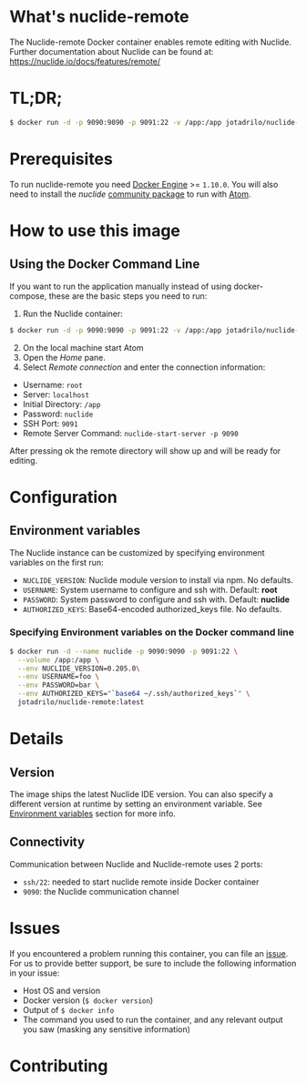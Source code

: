 # What's nuclide-remote
The Nuclide-remote Docker container enables remote editing with Nuclide.
Further documentation about Nuclide can be found at:
https://nuclide.io/docs/features/remote/

# TL;DR;

```bash
$ docker run -d -p 9090:9090 -p 9091:22 -v /app:/app jotadrilo/nuclide-remote:latest
```

# Prerequisites

To run nuclide-remote you need [Docker Engine](https://www.docker.com/products/docker-engine) >= `1.10.0`. You will also need to install the *nuclide* [community package](https://nuclide.io/docs/features/remote/) to run with [Atom](https://atom.io/).

# How to use this image

## Using the Docker Command Line

If you want to run the application manually instead of using docker-compose, these are the basic steps you need to run:

1. Run the Nuclide container:

  ```bash
  $ docker run -d -p 9090:9090 -p 9091:22 -v /app:/app jotadrilo/nuclide-remote:latest
  ```

2. On the local machine start Atom
3. Open the *Home* pane.
4. Select *Remote connection* and enter the connection information:

- Username: `root`
- Server: `localhost`
- Initial Directory: `/app`
- Password: `nuclide`
- SSH Port: `9091`
- Remote Server Command: `nuclide-start-server -p 9090`

After pressing ok the remote directory will show up and will be ready for editing.

# Configuration

## Environment variables

The Nuclide instance can be customized by specifying environment variables on the first run:

- `NUCLIDE_VERSION`: Nuclide module version to install via npm. No defaults.
- `USERNAME`: System username to configure and ssh with. Default: **root**
- `PASSWORD`: System password to configure and ssh with. Default: **nuclide**
- `AUTHORIZED_KEYS`: Base64-encoded authorized_keys file. No defaults.

### Specifying Environment variables on the Docker command line

```bash
$ docker run -d --name nuclide -p 9090:9090 -p 9091:22 \
  --volume /app:/app \
  --env NUCLIDE_VERSION=0.205.0\
  --env USERNAME=foo \
  --env PASSWORD=bar \
  --env AUTHORIZED_KEYS="`base64 ~/.ssh/authorized_keys`" \
  jotadrilo/nuclide-remote:latest
```

# Details

## Version

The image ships the latest Nuclide IDE version. You can also specify a different version at runtime by setting an environment variable. See [Environment variables](#environment-variables) section for more info.

## Connectivity

Communication between Nuclide and Nuclide-remote uses 2 ports:

- `ssh/22`: needed to start nuclide remote inside Docker container
- `9090`: the Nuclide communication channel

# Issues

If you encountered a problem running this container, you can file an [issue](https://github.com/jotadrilo/nuclide-remote/issues). For us to provide better support, be sure to include the following information in your issue:

- Host OS and version
- Docker version (`$ docker version`)
- Output of `$ docker info`
- The command you used to run the container, and any relevant output you saw (masking any sensitive information)

# Contributing
